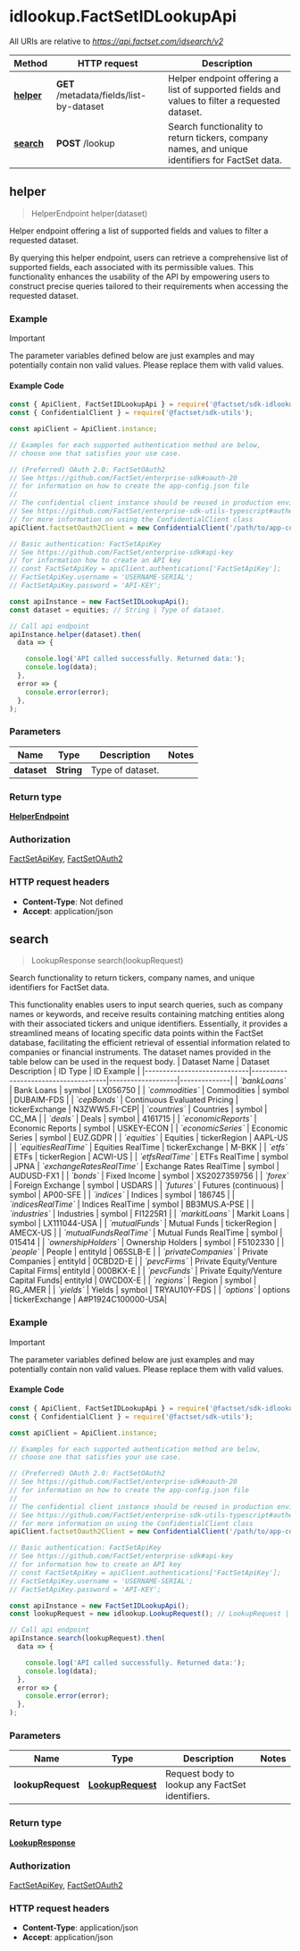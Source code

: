 # idlookup.FactSetIDLookupApi

All URIs are relative to *https://api.factset.com/idsearch/v2*

Method | HTTP request | Description
------------- | ------------- | -------------
[**helper**](FactSetIDLookupApi.md#helper) | **GET** /metadata/fields/list-by-dataset | Helper endpoint offering a list of supported fields and values to filter a requested dataset.
[**search**](FactSetIDLookupApi.md#search) | **POST** /lookup | Search functionality to return tickers, company names, and unique identifiers for FactSet data.



## helper

> HelperEndpoint helper(dataset)

Helper endpoint offering a list of supported fields and values to filter a requested dataset.

By querying this helper endpoint, users can retrieve a comprehensive list of supported fields, each associated with its permissible values. This functionality enhances the usability of the API by empowering users to construct precise queries tailored to their requirements when accessing the requested dataset. 

### Example

> [!IMPORTANT]
> The parameter variables defined below are just examples and may potentially contain non valid values. Please replace them with valid values.

#### Example Code

```javascript
const { ApiClient, FactSetIDLookupApi } = require('@factset/sdk-idlookup');
const { ConfidentialClient } = require('@factset/sdk-utils');

const apiClient = ApiClient.instance;

// Examples for each supported authentication method are below,
// choose one that satisfies your use case.

// (Preferred) OAuth 2.0: FactSetOAuth2
// See https://github.com/FactSet/enterprise-sdk#oauth-20
// for information on how to create the app-config.json file
//
// The confidential client instance should be reused in production environments.
// See https://github.com/FactSet/enterprise-sdk-utils-typescript#authentication
// for more information on using the ConfidentialClient class
apiClient.factsetOauth2Client = new ConfidentialClient('/path/to/app-config.json');

// Basic authentication: FactSetApiKey
// See https://github.com/FactSet/enterprise-sdk#api-key
// for information how to create an API key
// const FactSetApiKey = apiClient.authentications['FactSetApiKey'];
// FactSetApiKey.username = 'USERNAME-SERIAL';
// FactSetApiKey.password = 'API-KEY';

const apiInstance = new FactSetIDLookupApi();
const dataset = equities; // String | Type of dataset.

// Call api endpoint
apiInstance.helper(dataset).then(
  data => {

    console.log('API called successfully. Returned data:');
    console.log(data);
  },
  error => {
    console.error(error);
  },
);

```


### Parameters


Name | Type | Description  | Notes
------------- | ------------- | ------------- | -------------
 **dataset** | **String**| Type of dataset. | 

### Return type

[**HelperEndpoint**](HelperEndpoint.md)

### Authorization

[FactSetApiKey](../README.md#FactSetApiKey), [FactSetOAuth2](../README.md#FactSetOAuth2)

### HTTP request headers

- **Content-Type**: Not defined
- **Accept**: application/json


## search

> LookupResponse search(lookupRequest)

Search functionality to return tickers, company names, and unique identifiers for FactSet data.

This functionality enables users to input search queries, such as company names or keywords, and receive results containing matching entities along with their associated tickers and unique identifiers.   Essentially, it provides a streamlined means of locating specific data points within the FactSet database, facilitating the efficient retrieval of essential information related to companies or financial instruments.  The dataset names provided in the table below can be used in the request body.  | Dataset Name                | Dataset Description                 | ID Type           | ID Example   | |-----------------------------|-------------------------------------|-------------------|--------------| | *&#x60;bankLoans&#x60;*               | Bank Loans                          | symbol            | LX056750     | | *&#x60;commodities&#x60;*             | Commodities                         | symbol            | DUBAIM-FDS   | | *&#x60;cepBonds&#x60;*                | Continuous Evaluated Pricing        | tickerExchange    | N3ZWW5.FI-CEP| | *&#x60;countries&#x60;*               | Countries                           | symbol            | CC_MA        | | *&#x60;deals&#x60;*                   | Deals                               | symbol            | 4161715      | | *&#x60;economicReports&#x60;*             | Economic Reports                    | symbol            | USKEY-ECON   | | *&#x60;economicSeries&#x60;*          | Economic Series                     | symbol            | EUZ.GDPR     | | *&#x60;equities&#x60;*                | Equities                            | tickerRegion      | AAPL-US      | | *&#x60;equitiesRealTime&#x60;*        | Equities RealTime                   | tickerExchange    | M-BKK        | | *&#x60;etfs&#x60;*                    | ETFs                                | tickerRegion      | ACWI-US      | | *&#x60;etfsRealTime&#x60;*            | ETFs RealTime                       | symbol            | JPNA | *&#x60;exchangeRatesRealTime&#x60;*   | Exchange Rates RealTime             | symbol            | AUDUSD-FX1   | | *&#x60;bonds&#x60;*                   | Fixed Income                        | symbol            | XS2027359756 | | *&#x60;forex&#x60;*                   | Foreign Exchange                    | symbol            | USDARS       | | *&#x60;futures&#x60;*                 | Futures (continuous)                | symbol            | AP00-SFE     | | *&#x60;indices&#x60;*                 | Indices                             | symbol            | 186745       | | *&#x60;indicesRealTime&#x60;*         | Indices RealTime                    | symbol            | BB3MUS.A-PSE | | *&#x60;industries&#x60;*              | Industries                          | symbol            | FI1225R1     | | *&#x60;markitLoans&#x60;*             | Markit Loans                        | symbol            | LX111044-USA | | *&#x60;mutualFunds&#x60;*             | Mutual Funds                        | tickerRegion      | AMECX-US     | | *&#x60;mutualFundsRealTime&#x60;*     | Mutual Funds RealTime               | symbol            | 015414       | | *&#x60;ownershipHolders&#x60;*        | Ownership Holders                   | symbol            | F5102330     | | *&#x60;people&#x60;*                  | People                              | entityId          | 065SLB-E     | | *&#x60;privateCompanies&#x60;*        | Private Companies                   | entityId          | 0CBD2D-E     | | *&#x60;pevcFirms&#x60;*               | Private Equity/Venture Capital Firms| entityId          | 000BKX-E     | | *&#x60;pevcFunds&#x60;*               | Private Equity/Venture Capital Funds| entityId          | 0WCD0X-E     | | *&#x60;regions&#x60;*                 | Region                              | symbol            | RG_AMER      | | *&#x60;yields&#x60;*                  | Yields                              | symbol            | TRYAU10Y-FDS | | *&#x60;options&#x60;*                 | options                             | tickerExchange           | A#P1924C100000-USA| 

### Example

> [!IMPORTANT]
> The parameter variables defined below are just examples and may potentially contain non valid values. Please replace them with valid values.

#### Example Code

```javascript
const { ApiClient, FactSetIDLookupApi } = require('@factset/sdk-idlookup');
const { ConfidentialClient } = require('@factset/sdk-utils');

const apiClient = ApiClient.instance;

// Examples for each supported authentication method are below,
// choose one that satisfies your use case.

// (Preferred) OAuth 2.0: FactSetOAuth2
// See https://github.com/FactSet/enterprise-sdk#oauth-20
// for information on how to create the app-config.json file
//
// The confidential client instance should be reused in production environments.
// See https://github.com/FactSet/enterprise-sdk-utils-typescript#authentication
// for more information on using the ConfidentialClient class
apiClient.factsetOauth2Client = new ConfidentialClient('/path/to/app-config.json');

// Basic authentication: FactSetApiKey
// See https://github.com/FactSet/enterprise-sdk#api-key
// for information how to create an API key
// const FactSetApiKey = apiClient.authentications['FactSetApiKey'];
// FactSetApiKey.username = 'USERNAME-SERIAL';
// FactSetApiKey.password = 'API-KEY';

const apiInstance = new FactSetIDLookupApi();
const lookupRequest = new idlookup.LookupRequest(); // LookupRequest | Request body to lookup any FactSet identifiers.

// Call api endpoint
apiInstance.search(lookupRequest).then(
  data => {

    console.log('API called successfully. Returned data:');
    console.log(data);
  },
  error => {
    console.error(error);
  },
);

```


### Parameters


Name | Type | Description  | Notes
------------- | ------------- | ------------- | -------------
 **lookupRequest** | [**LookupRequest**](LookupRequest.md)| Request body to lookup any FactSet identifiers. | 

### Return type

[**LookupResponse**](LookupResponse.md)

### Authorization

[FactSetApiKey](../README.md#FactSetApiKey), [FactSetOAuth2](../README.md#FactSetOAuth2)

### HTTP request headers

- **Content-Type**: application/json
- **Accept**: application/json

